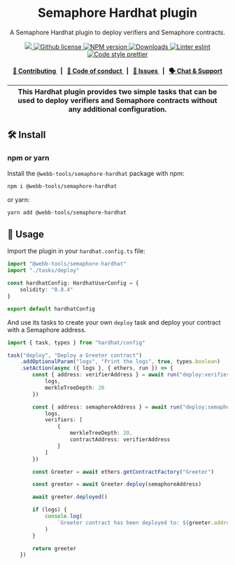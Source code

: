 <p align="center">
    <h1 align="center">
        Semaphore Hardhat plugin
    </h1>
    <p align="center">A Semaphore Hardhat plugin to deploy verifiers and Semaphore contracts.</p>
</p>

<p align="center">
    <a href="https://github.com/webb-tools">
        <img src="https://img.shields.io/badge/project-Semaphore-blue.svg?style=flat-square">
    </a>
    <a href="https://github.com/webb-tools/semaphore/blob/main/LICENSE">
        <img alt="Github license" src="https://img.shields.io/github/license/webb-tools/semaphore.svg?style=flat-square">
    </a>
    <a href="https://www.npmjs.com/package/@webb-tools/semaphore-hardhat">
        <img alt="NPM version" src="https://img.shields.io/npm/v/@webb-tools/semaphore-hardhat?style=flat-square" />
    </a>
    <a href="https://npmjs.org/package/@webb-tools/semaphore-hardhat">
        <img alt="Downloads" src="https://img.shields.io/npm/dm/@webb-tools/semaphore-hardhat.svg?style=flat-square" />
    </a>
    <a href="https://eslint.org/">
        <img alt="Linter eslint" src="https://img.shields.io/badge/linter-eslint-8080f2?style=flat-square&logo=eslint" />
    </a>
    <a href="https://prettier.io/">
        <img alt="Code style prettier" src="https://img.shields.io/badge/code%20style-prettier-f8bc45?style=flat-square&logo=prettier" />
    </a>
</p>

<div align="center">
    <h4>
        <a href="https://github.com/webb-tools/semaphore/blob/main/CONTRIBUTING.md">
            👥 Contributing
        </a>
        <span>&nbsp;&nbsp;|&nbsp;&nbsp;</span>
        <a href="https://github.com/webb-tools/semaphore/blob/main/CODE_OF_CONDUCT.md">
            🤝 Code of conduct
        </a>
        <span>&nbsp;&nbsp;|&nbsp;&nbsp;</span>
        <a href="https://github.com/webb-tools/semaphore/contribute">
            🔎 Issues
        </a>
        <span>&nbsp;&nbsp;|&nbsp;&nbsp;</span>
        <a href="https://discord.gg/6mSdGHnstH">
            🗣️ Chat &amp; Support
        </a>
    </h4>
</div>

| This Hardhat plugin provides two simple tasks that can be used to deploy verifiers and Semaphore contracts without any additional configuration. |
| ------------------------------------------------------------------------------------------------------------------------------------------------ |

## 🛠 Install

### npm or yarn

Install the `@webb-tools/semaphore-hardhat` package with npm:

```bash
npm i @webb-tools/semaphore-hardhat
```

or yarn:

```bash
yarn add @webb-tools/semaphore-hardhat
```

## 📜 Usage

Import the plugin in your `hardhat.config.ts` file:

```typescript
import "@webb-tools/semaphore-hardhat"
import "./tasks/deploy"

const hardhatConfig: HardhatUserConfig = {
    solidity: "0.8.4"
}

export default hardhatConfig
```

And use its tasks to create your own `deploy` task and deploy your contract with a Semaphore address.

```typescript
import { task, types } from "hardhat/config"

task("deploy", "Deploy a Greeter contract")
    .addOptionalParam("logs", "Print the logs", true, types.boolean)
    .setAction(async ({ logs }, { ethers, run }) => {
        const { address: verifierAddress } = await run("deploy:verifier", {
            logs,
            merkleTreeDepth: 20
        })

        const { address: semaphoreAddress } = await run("deploy:semaphore", {
            logs,
            verifiers: [
                {
                    merkleTreeDepth: 20,
                    contractAddress: verifierAddress
                }
            ]
        })

        const Greeter = await ethers.getContractFactory("Greeter")

        const greeter = await Greeter.deploy(semaphoreAddress)

        await greeter.deployed()

        if (logs) {
            console.log(
                `Greeter contract has been deployed to: ${greeter.address}`
            )
        }

        return greeter
    })
```
